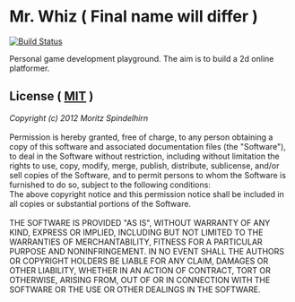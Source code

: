 # Mr. Whiz ( Final name will differ )
[![Build Status](https://travis-ci.org/futjikato/mr-whiz.png?branch=master)](https://travis-ci.org/futjikato/mr-whiz)

Personal game development playground.
The aim is to build a 2d online platformer.

## License ( [MIT](http://www.opensource.org/licenses/MIT) )

*Copyright (c) 2012 Moritz Spindelhirn*<br>
<br>
Permission is hereby granted, free of charge, to any person obtaining a copy of this software and associated documentation files (the "Software"), to deal in the Software without restriction, including without limitation the rights to use, copy, modify, merge, publish, distribute, sublicense, and/or sell copies of the Software, and to permit persons to whom the Software is furnished to do so, subject to the following conditions:<br>
The above copyright notice and this permission notice shall be included in all copies or substantial portions of the Software.<br>
<br>
THE SOFTWARE IS PROVIDED "AS IS", WITHOUT WARRANTY OF ANY KIND, EXPRESS OR IMPLIED, INCLUDING BUT NOT LIMITED TO THE WARRANTIES OF MERCHANTABILITY, FITNESS FOR A PARTICULAR PURPOSE AND NONINFRINGEMENT. IN NO EVENT SHALL THE AUTHORS OR COPYRIGHT HOLDERS BE LIABLE FOR ANY CLAIM, DAMAGES OR OTHER LIABILITY, WHETHER IN AN ACTION OF CONTRACT, TORT OR OTHERWISE, ARISING FROM, OUT OF OR IN CONNECTION WITH THE SOFTWARE OR THE USE OR OTHER DEALINGS IN THE SOFTWARE.
